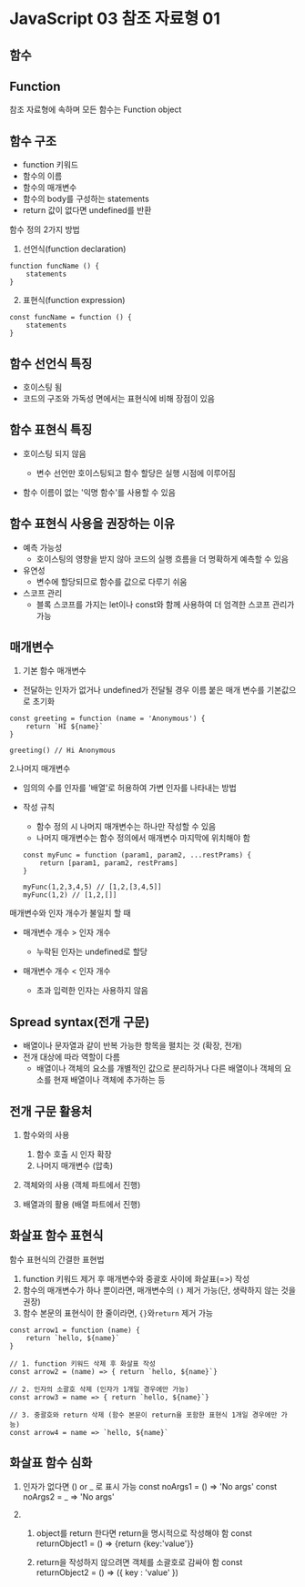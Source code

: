 # JavaScript 03 참조 자료형 01

## 함수
Function
-
참조 자료형에 속하며 모든 함수는 Function object

함수 구조
-
- function 키워드
- 함수의 이름
- 함수의 매개변수
- 함수의 body를 구성하는 statements
- return 값이 없다면 undefined를 반환

함수 정의 2가지 방법
1. 선언식(function declaration)

```
function funcName () {
    statements
}
```

2. 표현식(function expression)
```
const funcName = function () {
    statements
}
```

함수 선언식 특징
-
- 호이스팅 됨
- 코드의 구조와 가독성 면에서는 표현식에 비해 장점이 있음



함수 표현식 특징
-
- 호이스팅 되지 않음
    - 변수 선언만 호이스팅되고 함수 할당은 실행 시점에 이루어짐

- 함수 이름이 없는 '익명 함수'를 사용할 수 있음



함수 표현식 사용을 권장하는 이유
-
- 예측 가능성
    - 호이스팅의 영향을 받지 않아 코드의 실행 흐름을 더 명확하게 예측할 수 있음
- 유연성
    - 변수에 할당되므로 함수를 값으로 다루기 쉬움
- 스코프 관리
    - 블록 스코프를 가지는 let이나 const와 함께 사용하여 더 엄격한 스코프 관리가 가능

## 매개변수
1. 기본 함수 매개변수
- 전달하는 인자가 없거나 undefined가 전달될 경우 이름 붙은 매개 변수를 기본값으로 초기화
```
const greeting = function (name = 'Anonymous') {
    return `HI ${name}`
}

greeting() // Hi Anonymous

```

2.나머지 매개변수
- 임의의 수를 인자를 '배열'로 허용하여 가변 인자를 나타내는 방법
- 작성 규칙
    - 함수 정의 시 나머지 매개변수는 하나만 작성할 수 있음
    - 나머지 매개변수는 함수 정의에서 매개변수 마지막에 위치해야 함

    ```
    const myFunc = function (param1, param2, ...restPrams) {
        return [param1, param2, restPrams]
    }

    myFunc(1,2,3,4,5) // [1,2,[3,4,5]]
    myFunc(1,2) // [1,2,[]]

매개변수와 인자 개수가 불일치 할 때
- 매개변수 개수 > 인자 개수
    - 누락된 인자는 undefined로 할당

- 매개변수 개수 < 인자 개수
    - 초과 입력한 인자는 사용하지 않음

## Spread syntax(전개 구문)
- 배열이나 문자열과 같이 반복 가능한 항목을 펼치는 것 (확장, 전개)
- 전개 대상에 따라 역할이 다름
    - 배열이나 객체의 요소를 개별적인 값으로 분리하거나 다른 배열이나 객체의 요소를 현재 배열이나 객체에 추가하는 등

전개 구문 활용처
-
1. 함수와의 사용
    1. 함수 호출 시 인자 확장
    2. 나머지 매개변수 (압축)

2. 객체와의 사용 (객체 파트에서 진행)
3. 배열과의 활용 (배열 파트에서 진행)

화살표 함수 표현식
-
함수 표현식의 간결한 표현법
1. function 키워드 제거 후 매개변수와 중괄호 사이에 화살표(=>) 작성
2. 함수의 매개변수가 하나 뿐이라면, 매개변수의 `()` 제거 가능(단, 생략하지 않는 것을 권장)
3. 함수 본문의 표현식이 한 줄이라면, `{}`와`return` 제거 가능

```
const arrow1 = function (name) {
    return `hello, ${name}`
}

// 1. function 키워드 삭제 후 화살표 작성
const arrow2 = (name) => { return `hello, ${name}`}

// 2. 인자의 소괄호 삭제 (인자가 1개일 경우에만 가능)
const arrow3 = name => { return `hello, ${name}`}

// 3. 중괄호와 return 삭제 (함수 본문이 return을 포함한 표현식 1개일 경우에만 가능)
const arrow4 = name => `hello, ${name}`

```

## 화살표 함수 심화
1. 인자가 없다면 () or _ 로 표시 가능
const noArgs1 = () => 'No args'
const noArgs2 = _ => 'No args'

2. 
    1. object를 return 한다면 return을 명시적으로 작성해야 함
    const returnObject1 = () => {return {key:'value'}}

    2. return을 작성하지 않으려면 객체를 소괄호로 감싸야 함
    const returnObject2 = () => ({ key : 'value' })